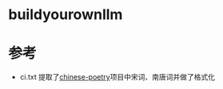 # buildyourownllm

# 参考

- ci.txt 提取了[chinese-poetry](https://github.com/chinese-poetry/chinese-poetry)项目中宋词、南唐词并做了格式化